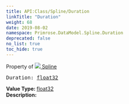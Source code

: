 ```yaml
---
title: API:Class/Spline/Duration
linkTitle: "Duration"
weight: 68
date: 2019-08-02
namespace: Primrose.DataModel.Spline.Duration
deprecated: false
no_list: true
toc_hide: true
---
```

Property of <a href="/docs/api-reference/Class/Spline"><img src="/icons/silk/curve.png"/>&nbsp;Spline</a>
<pre class="method-declaration">
Duration: <a class="type" href="/docs/api-reference/System/Primitives#single">float32</a></pre>
<b>Value Type: </b>
<a class="type" href="/docs/api-reference/System/Primitives#single">float32</a>
<br/>
<b>Description: </b>